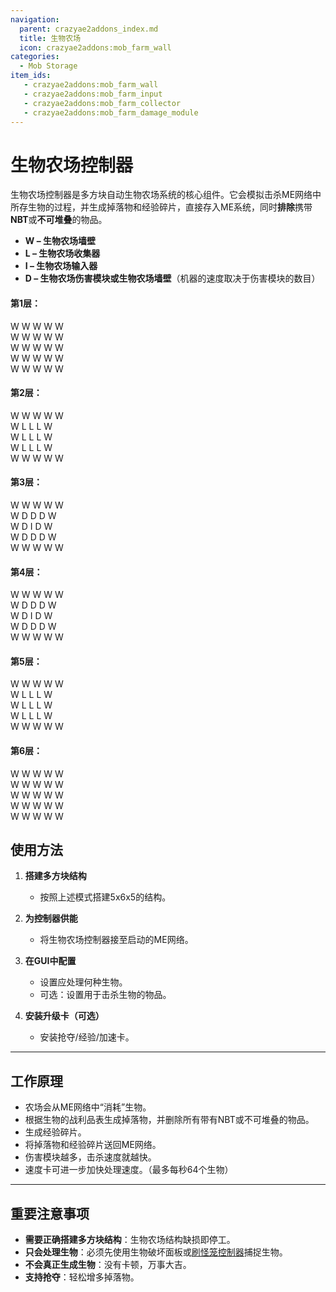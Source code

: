 ```yaml
---
navigation:
  parent: crazyae2addons_index.md
  title: 生物农场
  icon: crazyae2addons:mob_farm_wall
categories:
  - Mob Storage
item_ids:
   - crazyae2addons:mob_farm_wall
   - crazyae2addons:mob_farm_input
   - crazyae2addons:mob_farm_collector
   - crazyae2addons:mob_farm_damage_module
---
```


<Row>
    <BlockImage id="crazyae2addons:mob_farm_wall" scale="4"></BlockImage>
    <BlockImage id="crazyae2addons:mob_farm_damage_module" scale="4"></BlockImage>
    <BlockImage id="crazyae2addons:mob_farm_input" scale="4"></BlockImage>
    <BlockImage id="crazyae2addons:mob_farm_collector" scale="4"></BlockImage>
</Row>

# 生物农场控制器

生物农场控制器是多方块自动生物农场系统的核心组件。它会模拟击杀ME网络中所存生物的过程，并生成掉落物和经验碎片，直接存入ME系统，同时**排除**携带**NBT**或**不可堆叠**的物品。

- **W – 生物农场墙壁**
- **L – 生物农场收集器**
- **I – 生物农场输入器**
- **D – 生物农场伤害模块或生物农场墙壁**（机器的速度取决于伤害模块的数目）

#### 第1层：
W W W W W <br/>
W W W W W <br/>
W W W W W <br/>
W W W W W <br/>
W W W W W 

#### 第2层：
W W W W W <br/>
W L L L W <br/>
W L L L W <br/>
W L L L W <br/>
W W W W W 

#### 第3层：
W W W W W <br/>
W D D D W <br/>
W D I D W <br/>
W D D D W <br/>
W W W W W

#### 第4层：
W W W W W <br/>
W D D D W <br/>
W D I D W <br/>
W D D D W <br/>
W W W W W

#### 第5层：
W W W W W <br/>
W L L L W <br/>
W L L L W <br/>
W L L L W <br/>
W W W W W

#### 第6层：
W W W W W <br/>
W W W W W <br/>
W W W W W <br/>
W W W W W <br/>
W W W W W

## 使用方法

1. **搭建多方块结构**
    - 按照上述模式搭建5x6x5的结构。

2. **为控制器供能**
    - 将生物农场控制器接至启动的ME网络。

3. **在GUI中配置**
    - 设置应处理何种生物。
    - 可选：设置用于击杀生物的物品。

4. **安装升级卡（可选）**
    - 安装抢夺/经验/加速卡。

---

## 工作原理

- 农场会从ME网络中“消耗”生物。
- 根据生物的战利品表生成掉落物，并删除所有带有NBT或不可堆叠的物品。
- 生成经验碎片。
- 将掉落物和经验碎片送回ME网络。
- 伤害模块越多，击杀速度就越快。
- 速度卡可进一步加快处理速度。（最多每秒64个生物）

---

## 重要注意事项

- **需要正确搭建多方块结构**：生物农场结构缺损即停工。
- **只会处理生物**：必须先使用生物破坏面板或[刷怪笼控制器](spawner_controller.md)捕捉生物。
- **不会真正生成生物**：没有卡顿，万事大吉。
- **支持抢夺**：轻松增多掉落物。